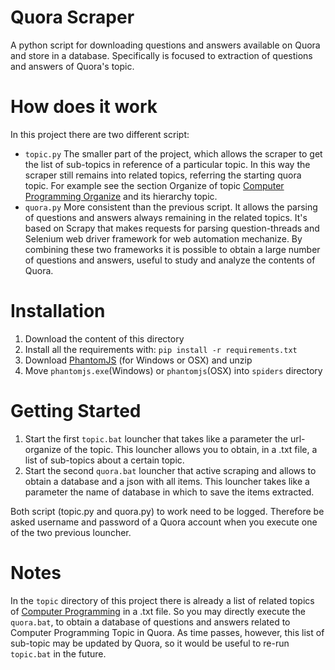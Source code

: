 # Quora Scraper
A python script for downloading questions and answers available on Quora and store in a database.
Specifically is focused to extraction of questions and answers of Quora's topic.
 
# How does it work
In this project there are two different script:
* `topic.py`
  The smaller part of the project, which allows the scraper to get the list of sub-topics in reference of a particular topic.
  In this way the scraper still remains into related topics, referring the starting quora topic.
  For example see the section Organize of topic [Computer Programming Organize](https://www.quora.com/topic/Computer-Programming/organize) and its hierarchy topic. 
* `quora.py`
  More consistent than the previous script. It allows the parsing of questions and answers always remaining in the related topics.
  It's based on Scrapy that makes requests for parsing question-threads and Selenium web driver framework for web automation mechanize.
  By combining these two frameworks it is possible to obtain a large number of questions and answers, useful to study and analyze the contents of Quora.
  
# Installation
1. Download the content of this directory
2. Install all the requirements with: `pip install -r requirements.txt`
3. Download [PhantomJS](http://phantomjs.org/) (for Windows or OSX) and unzip
4. Move `phantomjs.exe`(Windows) or `phantomjs`(OSX) into `spiders` directory 

# Getting Started
1. Start the first `topic.bat` louncher that takes like a parameter the url-organize of the topic. 
   This louncher allows you to obtain, in a .txt file, a list of sub-topics about a certain topic.
2. Start the second `quora.bat` louncher that active scraping and allows to obtain a database and a json with all items. 
   This louncher takes like a parameter the name of database in which to save the items extracted.

 Both script (topic.py and quora.py) to work need to be logged. Therefore be asked username and password of a Quora account when you  execute one of the two previous louncher. 

# Notes
In the `topic` directory of this project there is already a list of related topics of [Computer Programming](https://www.quora.com/topic/Computer-Programming) in a .txt file. 
So you may directly execute the `quora.bat`, to obtain a database of questions and answers related to Computer Programming Topic in Quora.
As time passes, however, this list of sub-topic may be updated by Quora, so it would be useful to re-run `topic.bat` in the future.
